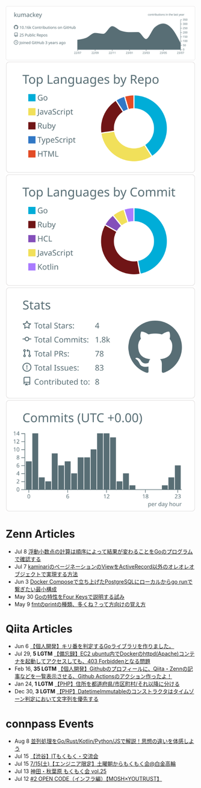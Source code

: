 [![](https://raw.githubusercontent.com/kumackey/kumackey/main/profile-summary-card-output/default/0-profile-details.svg)](https://github.com/vn7n24fzkq/github-profile-summary-cards)
[![](https://raw.githubusercontent.com/kumackey/kumackey/main/profile-summary-card-output/default/1-repos-per-language.svg)](https://github.com/vn7n24fzkq/github-profile-summary-cards) [![](https://raw.githubusercontent.com/kumackey/kumackey/main/profile-summary-card-output/default/2-most-commit-language.svg)](https://github.com/vn7n24fzkq/github-profile-summary-cards)
[![](https://raw.githubusercontent.com/kumackey/kumackey/main/profile-summary-card-output/default/3-stats.svg)](https://github.com/vn7n24fzkq/github-profile-summary-cards) [![](https://raw.githubusercontent.com/kumackey/kumackey/main/profile-summary-card-output/default/4-productive-time.svg)](https://github.com/vn7n24fzkq/github-profile-summary-cards)

# Zenn Articles

<!-- profile updater begin: zenn -->
- Jul 8 [浮動小数点の計算は順序によって結果が変わることをGoのプログラムで確認する](https://zenn.dev/kumackey/articles/d20230708-a7c195db087338)
- Jul 7 [kaminariのページネーションのViewをActiveRecord以外のオレオレオブジェクトで実現する方法](https://zenn.dev/kumackey/articles/d20230705-47342a8db88ec5)
- Jun 3 [Docker Composeで立ち上げたPostgreSQLにローカルからgo runで繋ぎたい最小構成](https://zenn.dev/kumackey/articles/d20230603-9fe610772cd913)
- May 30 [Goの特性をFour Keysで説明する試み](https://zenn.dev/kumackey/articles/d20230530-51a1f1a3987149)
- May 9 [fmtのprintの種類、多くね？って方向けの覚え方](https://zenn.dev/kumackey/articles/d20230509-600f17907e4084)
<!-- profile updater end: zenn -->

# Qiita Articles

<!-- profile updater begin: qiita -->
- Jun 6 [【個人開発】キリ番を判定するGoライブラリを作りました。](https://qiita.com/kumackey/items/9a76e7d347b50490a325)
- Jul 29, **5 LGTM** [【備忘録】EC2 ubuntu内でDockerのhttpd(Apache)コンテナを起動してアクセスしても、403 Forbiddenとなる問題](https://qiita.com/kumackey/items/6ee8ad390c448e81c329)
- Feb 16, **35 LGTM** [【個人開発】Githubのプロフィールに、Qiita・Zennの記事などを一覧表示させる、Github Actionsのアクション作ったよ！](https://qiita.com/kumackey/items/5bf3dec679f6888d9d4b)
- Jan 24, **1 LGTM** [【PHP】住所を都道府県/市区町村/それ以降に分ける](https://qiita.com/kumackey/items/caa6d4f5eb3370ef59f4)
- Dec 30, **3 LGTM** [【PHP】DatetimeImmutableのコンストラクタはタイムゾーン判定において文字列を優先する](https://qiita.com/kumackey/items/e49aeb89f5eced4cdbfa)
<!-- profile updater end: qiita -->

# connpass Events

<!-- profile updater begin: connpass -->
- Aug 8 [並列処理をGo/Rust/Kotlin/Python/JSで解説！思想の違いを体感しよう](https://jtx.connpass.com/event/289233/)
- Jul 15 [【渋谷】ITもくもく・交流会](https://asulever.connpass.com/event/290011/)
- Jul 15 [7/15(土)【エンジニア限定】土曜朝からもくもく会@白金高輪](https://connpass.com/event/289967/)
- Jul 13 [神田・秋葉原 もくもく会 vol.25](https://fffff.connpass.com/event/288979/)
- Jul 12 [#2 OPEN CODE（インフラ編）【MOSH×YOUTRUST】](https://youtrust.connpass.com/event/288667/)
<!-- profile updater end: connpass -->
